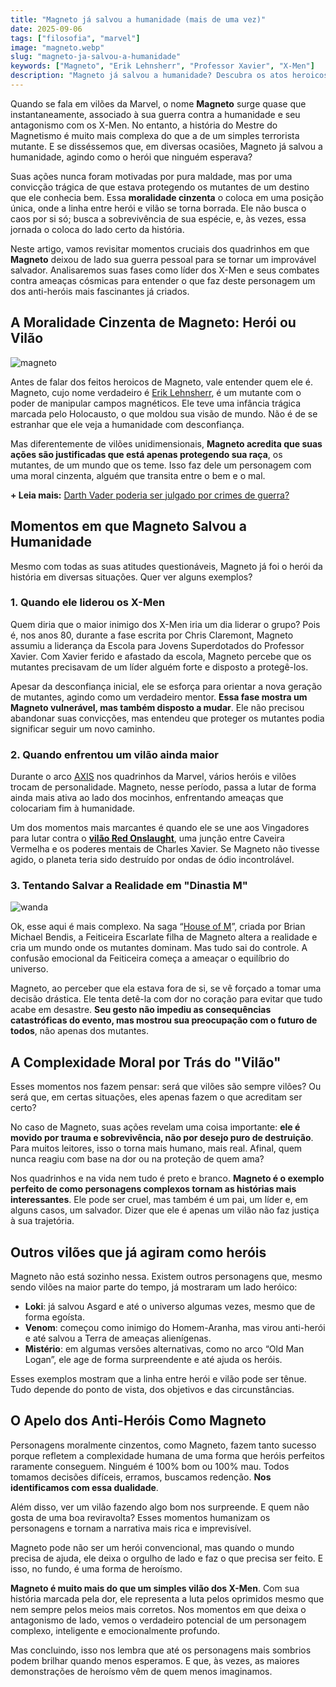 ```yaml
---
title: "Magneto já salvou a humanidade (mais de uma vez)"
date: 2025-09-06
tags: ["filosofia", "marvel"]
image: "magneto.webp"
slug: "magneto-ja-salvou-a-humanidade"
keywords: ["Magneto", "Erik Lehnsherr", "Professor Xavier", "X-Men"]
description: "Magneto já salvou a humanidade? Descubra os atos heroicos do vilão dos X-Men e sua complexa moralidade!"
---
```


Quando se fala em vilões da Marvel, o nome **Magneto** surge quase que instantaneamente, associado à sua guerra contra a humanidade e seu antagonismo com os X-Men. No entanto, a história do Mestre do Magnetismo é muito mais complexa do que a de um simples terrorista mutante. E se disséssemos que, em diversas ocasiões, Magneto já salvou a humanidade, agindo como o herói que ninguém esperava?

Suas ações nunca foram motivadas por pura maldade, mas por uma convicção trágica de que estava protegendo os mutantes de um destino que ele conhecia bem. Essa **moralidade cinzenta** o coloca em uma posição única, onde a linha entre herói e vilão se torna borrada. Ele não busca o caos por si só; busca a sobrevivência de sua espécie, e, às vezes, essa jornada o coloca do lado certo da história.

Neste artigo, vamos revisitar momentos cruciais dos quadrinhos em que **Magneto** deixou de lado sua guerra pessoal para se tornar um improvável salvador. Analisaremos suas fases como líder dos X-Men e seus combates contra ameaças cósmicas para entender o que faz deste personagem um dos anti-heróis mais fascinantes já criados.

## A Moralidade Cinzenta de Magneto: Herói ou Vilão

![magneto](xmen-magneto.webp)

Antes de falar dos feitos heroicos de Magneto, vale entender quem ele é. Magneto, cujo nome verdadeiro é [Erik Lehnsherr](https://x-men.fandom.com/wiki/Magneto), é um mutante com o poder de manipular campos magnéticos. Ele teve uma infância trágica marcada pelo Holocausto, o que moldou sua visão de mundo. Não é de se estranhar que ele veja a humanidade com desconfiança.

Mas diferentemente de vilões unidimensionais, **Magneto acredita que suas ações são justificadas que está apenas protegendo sua raça**, os mutantes, de um mundo que os teme. Isso faz dele um personagem com uma moral cinzenta, alguém que transita entre o bem e o mal.

**+ Leia mais:** [Darth Vader poderia ser julgado por crimes de guerra?](https://nerdatico.com.br/darth-vader-poderia-ser-julgado-por-crimes-de-guerra/)

## Momentos em que Magneto Salvou a Humanidade

Mesmo com todas as suas atitudes questionáveis, Magneto já foi o herói da história em diversas situações. Quer ver alguns exemplos?

### 1. Quando ele liderou os X-Men

Quem diria que o maior inimigo dos X-Men iria um dia liderar o grupo? Pois é, nos anos 80, durante a fase escrita por Chris Claremont, Magneto assumiu a liderança da Escola para Jovens Superdotados do Professor Xavier. Com Xavier ferido e afastado da escola, Magneto percebe que os mutantes precisavam de um líder alguém forte e disposto a protegê-los.

Apesar da desconfiança inicial, ele se esforça para orientar a nova geração de mutantes, agindo como um verdadeiro mentor. **Essa fase mostra um Magneto vulnerável, mas também disposto a mudar**. Ele não precisou abandonar suas convicções, mas entendeu que proteger os mutantes podia significar seguir um novo caminho.

### 2. Quando enfrentou um vilão ainda maior

Durante o arco [AXIS](https://www.marvel.com/comics/guides/397/avengers-x-men-axis) nos quadrinhos da Marvel, vários heróis e vilões trocam de personalidade. Magneto, nesse período, passa a lutar de forma ainda mais ativa ao lado dos mocinhos, enfrentando ameaças que colocariam fim à humanidade.

Um dos momentos mais marcantes é quando ele se une aos Vingadores para lutar contra o **[vilão Red Onslaught](https://x-men.fandom.com/wiki/Red_Onslaught)**, uma junção entre Caveira Vermelha e os poderes mentais de Charles Xavier. Se Magneto não tivesse agido, o planeta teria sido destruído por ondas de ódio incontrolável.

### 3. Tentando Salvar a Realidade em "Dinastia M"

![wanda](wanda.webp)

Ok, esse aqui é mais complexo. Na saga “[House of M](https://x-men.fandom.com/wiki/House_of_M)”, criada por Brian Michael Bendis, a Feiticeira Escarlate filha de Magneto altera a realidade e cria um mundo onde os mutantes dominam. Mas tudo sai do controle. A confusão emocional da Feiticeira começa a ameaçar o equilíbrio do universo.

Magneto, ao perceber que ela estava fora de si, se vê forçado a tomar uma decisão drástica. Ele tenta detê-la com dor no coração para evitar que tudo acabe em desastre. **Seu gesto não impediu as consequências catastróficas do evento, mas mostrou sua preocupação com o futuro de todos**, não apenas dos mutantes.

## A Complexidade Moral por Trás do "Vilão"

Esses momentos nos fazem pensar: será que vilões são sempre vilões? Ou será que, em certas situações, eles apenas fazem o que acreditam ser certo?

No caso de Magneto, suas ações revelam uma coisa importante: **ele é movido por trauma e sobrevivência, não por desejo puro de destruição**. Para muitos leitores, isso o torna mais humano, mais real. Afinal, quem nunca reagiu com base na dor ou na proteção de quem ama?

Nos quadrinhos e na vida nem tudo é preto e branco. **Magneto é o exemplo perfeito de como personagens complexos tornam as histórias mais interessantes**. Ele pode ser cruel, mas também é um pai, um líder e, em alguns casos, um salvador. Dizer que ele é apenas um vilão não faz justiça à sua trajetória.

## Outros vilões que já agiram como heróis

Magneto não está sozinho nessa. Existem outros personagens que, mesmo sendo vilões na maior parte do tempo, já mostraram um lado heróico:

*   **Loki**: já salvou Asgard e até o universo algumas vezes, mesmo que de forma egoísta.
*   **Venom**: começou como inimigo do Homem-Aranha, mas virou anti-herói e até salvou a Terra de ameaças alienígenas.
*   **Mistério**: em algumas versões alternativas, como no arco “Old Man Logan”, ele age de forma surpreendente e até ajuda os heróis.

Esses exemplos mostram que a linha entre herói e vilão pode ser tênue. Tudo depende do ponto de vista, dos objetivos e das circunstâncias.

## O Apelo dos Anti-Heróis Como Magneto

Personagens moralmente cinzentos, como Magneto, fazem tanto sucesso porque refletem a complexidade humana de uma forma que heróis perfeitos raramente conseguem. Ninguém é 100% bom ou 100% mau. Todos tomamos decisões difíceis, erramos, buscamos redenção. **Nos identificamos com essa dualidade**.

Além disso, ver um vilão fazendo algo bom nos surpreende. E quem não gosta de uma boa reviravolta? Esses momentos humanizam os personagens e tornam a narrativa mais rica e imprevisível.

Magneto pode não ser um herói convencional, mas quando o mundo precisa de ajuda, ele deixa o orgulho de lado e faz o que precisa ser feito. E isso, no fundo, é uma forma de heroísmo.

**Magneto é muito mais do que um simples vilão dos X-Men**. Com sua história marcada pela dor, ele representa a luta pelos oprimidos mesmo que nem sempre pelos meios mais corretos. Nos momentos em que deixa o antagonismo de lado, vemos o verdadeiro potencial de um personagem complexo, inteligente e emocionalmente profundo.

Mas concluindo, isso nos lembra que até os personagens mais sombrios podem brilhar quando menos esperamos. E que, às vezes, as maiores demonstrações de heroísmo vêm de quem menos imaginamos.